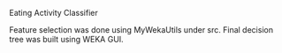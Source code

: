 Eating Activity Classifier

Feature selection was done using MyWekaUtils under src.
Final decision tree was built using WEKA GUI.
